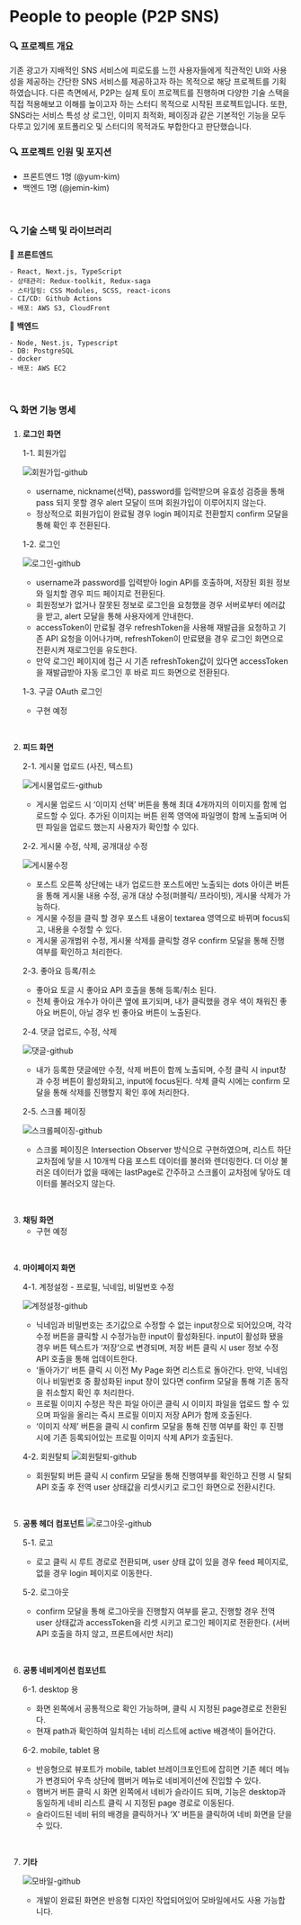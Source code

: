 # People to people (P2P SNS)

### 🔍 프로젝트 개요

기존 광고가 지배적인 SNS 서비스에 피로도를 느낀 사용자들에게 직관적인 UI와 사용성을 제공하는 간단한 SNS 서비스를 제공하고자 하는 목적으로 해당 프로젝트를 기획하였습니다.
다른 측면에서, P2P는 실제 토이 프로젝트를 진행하며 다양한 기술 스택을 직접 적용해보고 이해를 높이고자 하는 스터디 목적으로 시작된 프로젝트입니다. 또한, SNS라는 서비스 특성 상 로그인, 이미지 최적화, 페이징과 같은 기본적인 기능을 모두 다루고 있기에 포트폴리오 및 스터디의 목적과도 부합한다고 판단했습니다.
<br />

### 🔍 프로젝트 인원 및 포지션

- 프론트엔드 1명 (@yum-kim)
- 백엔드 1명 (@jemin-kim)
<br />

### 🔍 기술 스택 및 라이브러리

  💄 **프론트엔드**

    - React, Next.js, TypeScript
    - 상태관리: Redux-toolkit, Redux-saga
    - 스타일링: CSS Modules, SCSS, react-icons
    - CI/CD: Github Actions
    - 배포: AWS S3, CloudFront

  💾 **백엔드**

    - Node, Nest.js, Typescript
    - DB: PostgreSQL
    - docker
    - 배포: AWS EC2
<br />

### 🔍 화면 기능 명세

1. **로그인 화면**

    1-1. 회원가입

    ![회원가입-github](https://github.com/yum-kim/P2P/assets/61794233/26eb2b6e-6c19-4295-bd18-b25b935a6e55)
    
    - username, nickname(선택), password를 입력받으며 유효성 검증을 통해 pass 되지 못할 경우 alert 모달이 뜨며 회원가입이 이루어지지 않는다.
    - 정상적으로 회원가입이 완료될 경우 login 페이지로 전환할지 confirm 모달을 통해 확인 후 전환된다.
    
    1-2. 로그인
    
    ![로그인-github](https://github.com/yum-kim/P2P/assets/61794233/f2284e25-88d2-452d-bee4-708d35aa3436)
    
    - username과 password를 입력받아 login API를 호출하며, 저장된 회원 정보와 일치할 경우 피드 페이지로 전환된다.
    - 회원정보가 없거나 잘못된 정보로 로그인을 요청했을 경우 서버로부터 에러값을 받고, alert 모달을 통해 사용자에게 안내한다.
    - accessToken이 만료될 경우 refreshToken을 사용해 재발급을 요청하고 기존 API 요청을 이어나가며, refreshToken이 만료됐을 경우 로그인 화면으로 전환시켜 재로그인을 유도한다.
    - 만약 로그인 페이지에 접근 시 기존 refreshToken값이 있다면 accessToken을 재발급받아 자동 로그인 후 바로 피드 화면으로 전환된다.
    
    1-3. 구글 OAuth 로그인
    
    - 구현 예정
  <br />

2. **피드 화면**

    2-1. 게시물 업로드 (사진, 텍스트)
  
    ![게시물업로드-github](https://github.com/yum-kim/P2P/assets/61794233/0384d514-2433-4222-af98-49015e192f46)

    - 게시물 업로드 시 ‘이미지 선택’ 버튼을 통해 최대 4개까지의 이미지를 함께 업로드할 수 있다. 추가된 이미지는 버튼 왼쪽 영역에 파일명이 함께 노출되며 어떤 파일을 업로드 했는지 사용자가 확인할 수 있다.

    2-2. 게시물 수정, 삭제, 공개대상 수정
    
    ![게시물수정](https://github.com/yum-kim/P2P/assets/61794233/b701fef5-7d67-4fd5-a96e-046cf3389466)

    - 포스트 오른쪽 상단에는 내가 업로드한 포스트에만 노출되는 dots 아이콘 버튼을 통해 게시물 내용 수정, 공개 대상 수정(퍼블릭/ 프라이빗), 게시물 삭제가 가능하다.
    - 게시물 수정을 클릭 할 경우 포스트 내용이 textarea 영역으로 바뀌며 focus되고, 내용을 수정할 수 있다.
    - 게시물 공개범위 수정, 게시물 삭제를 클릭할 경우 confirm 모달을 통해 진행 여부를 확인하고 처리한다.

    2-3. 좋아요 등록/취소

    - 좋아요 토글 시 좋아요 API 호출을 통해 등록/취소 된다.
    - 전체 좋아요 개수가 아이콘 옆에 표기되며, 내가 클릭했을 경우 색이 채워진 좋아요 버튼이, 아닐 경우 빈 좋아요 버튼이 노출된다.

    2-4. 댓글 업로드, 수정, 삭제

    ![댓글-github](https://github.com/yum-kim/P2P/assets/61794233/12abdb00-e294-400a-a959-004a08637f4a)

    - 내가 등록한 댓글에만 수정, 삭제 버튼이 함께 노출되며, 수정 클릭 시 input창과 수정 버튼이 활성화되고, input에 focus된다. 삭제 클릭 시에는 confirm 모달을 통해 삭제를 진행할지 확인 후에 처리한다.

    2-5. 스크롤 페이징

    ![스크롤페이징-github](https://github.com/yum-kim/P2P/assets/61794233/1619c628-a5f1-4e00-9f62-1a56157cbc5d)

    - 스크롤 페이징은 Intersection Observer 방식으로 구현하였으며, 리스트 하단 교차점에 닿을 시 10개씩 다음 포스트 데이터를 불러와 렌더링한다. 더 이상 불러온 데이터가 없을 때에는 lastPage로 간주하고 스크롤이 교차점에 닿아도 데이터를 불러오지 않는다.
  <br />

3. **채팅 화면**
    - 구현 예정
  <br />

4. **마이페이지 화면**
    
    4-1. 계정설정 - 프로필, 닉네임, 비밀번호 수정
    
    ![계정설정-github](https://github.com/yum-kim/P2P/assets/61794233/a302f824-36b5-4567-a764-7890aa1f0bd6)
    
    - 닉네임과 비밀번호는 초기값으로 수정할 수 없는 input창으로 되어있으며, 각각 수정 버튼을 클릭할 시 수정가능한 input이 활성화된다. input이 활성화 됐을 경우 버튼 텍스트가 ‘저장’으로 변경되며, 저장 버튼 클릭 시 user 정보 수정 API 호출을 통해 업데이트한다.
    - ‘돌아가기’ 버튼 클릭 시 이전 My Page 화면 리스트로 돌아간다. 만약, 닉네임이나 비밀번호 중 활성화된 input 창이 있다면 confirm 모달을 통해 기존 동작을 취소할지 확인 후 처리한다.
    - 프로필 이미지 수정은 작은 파일 아이콘 클릭 시 이미지 파일을 업로드 할 수 있으며 파일을 올리는 즉시 프로필 이미지 저장 API가 함께 호출된다.
    - ‘이미지 삭제’ 버튼을 클릭 시 confirm 모달을 통해 진행 여부를 확인 후 진행 시에 기존 등록되어있는 프로필 이미지 삭제 API가 호출된다.
    
    4-2. 회원탈퇴
    ![회원탈퇴-github](https://github.com/yum-kim/P2P/assets/61794233/1fb4821b-8e95-48f2-86fe-897c683a34dc)

    - 회원탈퇴 버튼 클릭 시 confirm 모달을 통해 진행여부를 확인하고 진행 시 탈퇴 API 호출 후 전역 user 상태값을 리셋시키고 로그인 화면으로 전환시킨다.
  <br />

5. **공통 헤더 컴포넌트**
    ![로그아웃-github](https://github.com/yum-kim/P2P/assets/61794233/8d72ecde-27a0-4e90-8469-b3fec6acafe9)

    5-1. 로고
    
    - 로고 클릭 시 루트 경로로 전환되며, user 상태 값이 있을 경우 feed 페이지로, 없을 경우 login 페이지로 이동한다.
    
    5-2. 로그아웃
    
    - confirm 모달을 통해 로그아웃을 진행할지 여부를 묻고, 진행할 경우 전역 user 상태값과 accessToken을 리셋 시키고 로그인 페이지로 전환한다. (서버 API 호출을 하지 않고, 프론트에서만 처리)
  <br />

6. **공통 네비게이션 컴포넌트**
    
    6-1. desktop 용
    
    - 화면 왼쪽에서 공통적으로 확인 가능하며, 클릭 시 지정된 page경로로 전환된다.
    - 현재 path과 확인하여 일치하는 네비 리스트에 active 배경색이 들어간다.
    
    6-2. mobile, tablet 용
    
    - 반응형으로 뷰포트가 mobile, tablet 브레이크포인트에 잡히면 기존 헤더 메뉴가 변경되어 우측 상단에 햄버거 메뉴로 네비게이션에 진입할 수 있다.
    - 햄버거 버튼 클릭 시 화면 왼쪽에서 네비가 슬라이드 되며, 기능은 desktop과 동일하게 네비 리스트 클릭 시 지정된 page 경로로 이동된다.
    - 슬라이드된 네비 뒤의 배경을 클릭하거나 ‘X’ 버튼을 클릭하여 네비 화면을 닫을 수 있다.
  <br />

7. **기타**
    
    ![모바일-github](https://github.com/yum-kim/P2P/assets/61794233/b204ccff-5cff-4afb-9606-cd5256282b49)

    - 개발이 완료된 화면은 반응형 디자인 작업되어있어 모바일에서도 사용 가능합니다.